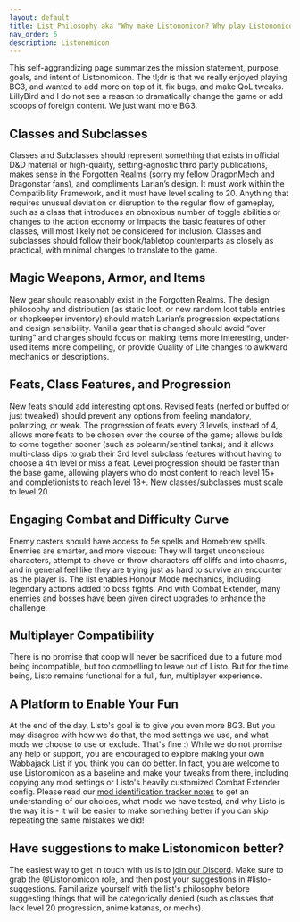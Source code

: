```yaml
---
layout: default
title: List Philosophy aka "Why make Listonomicon? Why play Listonomicon"
nav_order: 6
description: Listonomicon
---
```


This self-aggrandizing page summarizes the mission statement, purpose, goals, and intent of Listonomicon. The tl;dr is that we really enjoyed playing BG3, and wanted to add more on top of it, fix bugs, and make QoL tweaks. LillyBird and I do not see a reason to dramatically change the game or add scoops of foreign content. We just want more BG3.

## Classes and Subclasses

Classes and Subclasses should represent something that exists in official D&D material or high-quality, setting-agnostic third party publications, makes sense in the Forgotten Realms (sorry my fellow DragonMech and Dragonstar fans), and compliments Larian’s design. It must work within the Compatibility Framework, and it must have level scaling to 20. Anything that requires unusual deviation or disruption to the regular flow of gameplay, such as a class that introduces an obnoxious number of toggle abilities or changes to the action economy or impacts the basic features of other classes, will most likely not be considered for inclusion. Classes and subclasses should follow their book/tabletop counterparts as closely as practical, with minimal changes to translate to the game.

## Magic Weapons, Armor, and Items

New gear should reasonably exist in the Forgotten Realms. The design philosophy and distribution (as static loot, or new random loot table entries or shopkeeper inventory) should match Larian’s progression expectations and design sensibility. Vanilla gear that is changed should avoid “over tuning” and changes should focus on making items more interesting, under-used items more compelling, or provide Quality of Life changes to awkward mechanics or descriptions.

## Feats, Class Features, and Progression

New feats should add interesting options. Revised feats (nerfed or buffed or just tweaked) should prevent any options from feeling mandatory, polarizing, or weak. The progression of feats every 3 levels, instead of 4, allows more feats to be chosen over the course of the game; allows builds to come together sooner (such as polearm/sentinel tanks); and it allows multi-class dips to grab their 3rd level subclass features without having to choose a 4th level or miss a feat. Level progression should be faster than the base game, allowing players who do most content to reach level 15+ and completionists to reach level 18+. New classes/subclasses must scale to level 20.

## Engaging Combat and Difficulty Curve

Enemy casters should have access to 5e spells and Homebrew spells. Enemies are smarter, and more viscous: They will target unconscious characters, attempt to shove or throw characters off cliffs and into chasms, and in general feel like they are trying just as hard to survive an encounter as the player is. The list enables Honour Mode mechanics, including legendary actions added to boss fights. And with Combat Extender, many enemies and bosses have been given direct upgrades to enhance the challenge.

## Multiplayer Compatibility

There is no promise that coop will never be sacrificed due to a future mod being incompatible, but too compelling to leave out of Listo. But for the time being, Listo remains functional for a full, fun, multiplayer experience.

## A Platform to Enable Your Fun

At the end of the day, Listo's goal is to give you even more BG3. But you may disagree with how we do that, the mod settings we use, and what mods we choose to use or exclude. That's fine :) While we do not promise any help or support, you are encouraged to explore making your own Wabbajack List if you think you can do better. In fact, you are welcome to use Listonomicon as a baseline and make your tweaks from there, including copying any mod settings or Listo's heavily customized Combat Extender config. Please read our [mod identification tracker notes](https://docs.google.com/spreadsheets/d/1_dZdM_16xeE4yIqKYyk7HMjLI3WW7PhfpdlrKHM4vyg/edit?usp=sharing) to get an understanding of our choices, what mods we have tested, and why Listo is the way it is - it will be easier to make something better if you can skip repeating the same mistakes we did!

## Have suggestions to make Listonomicon better?

The easiest way to get in touch with us is to [join our Discord](https://discord.gg/boneyard-creations-415287319982112768). Make sure to grab the @Listonomicon role, and then post your suggestions in #listo-suggestions. Familiarize yourself with the list's philosophy before suggesting things that will be categorically denied (such as classes that lack level 20 progression, anime katanas, or mechs).
